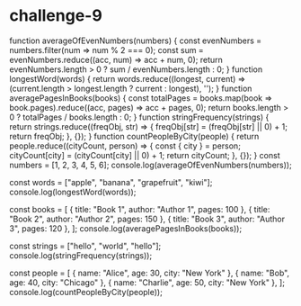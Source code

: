 # challenge-9
function averageOfEvenNumbers(numbers) {
  const evenNumbers = numbers.filter(num => num % 2 === 0);
  const sum = evenNumbers.reduce((acc, num) => acc + num, 0);
  return evenNumbers.length > 0 ? sum / evenNumbers.length : 0;
}
function longestWord(words) {
  return words.reduce((longest, current) => (current.length > longest.length ? current : longest), '');
}
function averagePagesInBooks(books) {
  const totalPages = books.map(book => book.pages).reduce((acc, pages) => acc + pages, 0);
  return books.length > 0 ? totalPages / books.length : 0;
}
function stringFrequency(strings) {
  return strings.reduce((freqObj, str) => {
    freqObj[str] = (freqObj[str] || 0) + 1;
    return freqObj;
  }, {});
}
function countPeopleByCity(people) {
  return people.reduce((cityCount, person) => {
    const { city } = person;
    cityCount[city] = (cityCount[city] || 0) + 1;
    return cityCount;
  }, {});
}
const numbers = [1, 2, 3, 4, 5, 6];
console.log(averageOfEvenNumbers(numbers));

const words = ["apple", "banana", "grapefruit", "kiwi"];
console.log(longestWord(words));

const books = [
  { title: "Book 1", author: "Author 1", pages: 100 },
  { title: "Book 2", author: "Author 2", pages: 150 },
  { title: "Book 3", author: "Author 3", pages: 120 },
];
console.log(averagePagesInBooks(books));

const strings = ["hello", "world", "hello"];
console.log(stringFrequency(strings));

const people = [
  { name: "Alice", age: 30, city: "New York" },
  { name: "Bob", age: 40, city: "Chicago" },
  { name: "Charlie", age: 50, city: "New York" },
];
console.log(countPeopleByCity(people));

